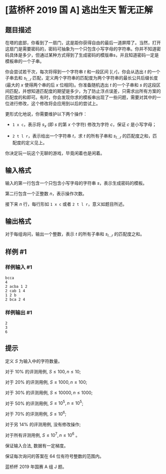 # [蓝桥杯 2019 国 A] 逃出生天 暂无正解

## 题目描述

在塔的底部，你看到了一扇门，这是距你获得自由的最后一道屏障了。当然，打开这扇门是需要密码的，密码可抽象为一个只包含小写字母的字符串。你并不知道密码具体是多少，但通过某种方式得到了生成密码的模版串s，并且知道密码一定是模板串的一个子串。

你会尝试若干次，每次将得到一个字符串 $t$ 和一段区间 $[l,r]$，你会从选出 $t$ 的一个子串去和 $s_{l...r}$ 匹配，定义两个字符串的匹配度为两个字符串的最长公共后缀长度 (最大的 $x$ 使得两个串的后 $x$ 位相同)。你准备随机选出 $t$ 的一个子串和 $s$ 的这段区间匹配，并想知道匹配度的期望是多少，为了防止浮点误差，只需求出所有方案的匹配度的和即可。有时，你会发现你求的模板串出现了一些问题，需要对其中的一位进行修改，这个修改将会应用到以后的尝试上。

更形式化地说，你需要维护以下两个操作：

 - `1 x c`，表示将 $s_x$ (即 $s$ 的第 $x$ 个字符) 修改为字符 $c$，保证 $c$ 是小写字母；

 - `2 t l r`，表示给出一个字符串 $t$，求 $t$ 的所有子串和 $s_{l...r}$ 的匹配度之和，匹配度的定义见上。

你决定玩一玩这个无聊的游戏，毕竟闲着也是闲着。

## 输入格式

输入的第一行包含一个只包含小写字母的字符串 $s$，表示生成密码的模板。

第二行包含一个正整数 $n$，表示操作次数。

接下来 $n$ 行，每行形如 `1 x c` 或者 `2 t l r`，意义如题目所述。

## 输出格式

对于每组询问，输出一个整数，表示 $t$ 的所有子串和 $s_{l...r}$ 的匹配度之和。

## 样例 #1

### 样例输入 #1
```
bcca
4
2 acba 1 2
2 cab 1 4
1 2 b
2 bca 2 4
```

### 样例输出 #1

```
2
3
6
```

## 提示

定义 $S$ 为输入中的字符数量。

对于 $10 \%$ 的评测用例, $S \leq 100, n \leq 10$;

对于 $20 \%$ 的评测用例, $S \leq 1000, n \leq 100$;

对于 $30 \%$ 的评测用例, $S \leq 10000, n \leq 1000$;

对于 $50 \%$ 的评测用例, $S \leq 10^5, n \leq 10^5$;

对于 $70 \%$ 的评测用例, $S \leq 10^{6}$;

对于另 $14 \%$ 的评测用例, 没有修改操作;

对于所有评测用例, $S \leq 10^{7}, n \leq 10^{6}$ 。

保证输入合法, 数据有一定梯度。

保证每次询问的答案在 64 位有符号整数的范围内。

蓝桥杯 2019 年国赛 A 组 J 题。
